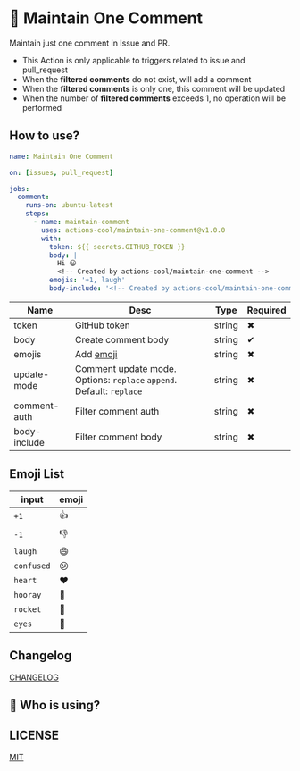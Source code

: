 # 📌 Maintain One Comment

Maintain just one comment in Issue and PR. 

- This Action is only applicable to triggers related to issue and pull_request
- When the **filtered comments** do not exist, will add a comment
- When the **filtered comments** is only one, this comment will be updated
- When the number of **filtered comments** exceeds 1, no operation will be performed

## How to use?
```yml
name: Maintain One Comment

on: [issues, pull_request]

jobs:
  comment:
    runs-on: ubuntu-latest
    steps:
      - name: maintain-comment
        uses: actions-cool/maintain-one-comment@v1.0.0
        with:
          token: ${{ secrets.GITHUB_TOKEN }}
          body: |
            Hi 😀
            <!-- Created by actions-cool/maintain-one-comment -->
          emojis: '+1, laugh'
          body-include: '<!-- Created by actions-cool/maintain-one-comment -->'
```

| Name | Desc | Type | Required |
| -- | -- | -- | -- |
| token | GitHub token | string | ✖ |
| body | Create comment body | string | ✔ |
| emojis | Add [emoji](#emoji-list) | string | ✖ |
| update-mode | Comment update mode. Options: `replace` `append`. Default: `replace` | string | ✖ |
| comment-auth | Filter comment auth | string | ✖ |
| body-include | Filter comment body | string | ✖ |

## Emoji List

| input | emoji |
| -- | -- |
| `+1` | 👍 |
| `-1` | 👎 |
| `laugh` | 😄 |
| `confused` | 😕 |
| `heart` | ❤️ |
| `hooray` | 🎉 |
| `rocket` | 🚀 |
| `eyes` | 👀 |

## Changelog

[CHANGELOG](./CHANGELOG.md)

## 💖 Who is using?

## LICENSE

[MIT](./LICENSE)
